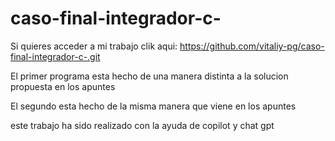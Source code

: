 # caso-final-integrador-c-

Si quieres acceder a mi trabajo clik aqui: https://github.com/vitaliy-pg/caso-final-integrador-c-.git

El primer programa esta hecho de una manera distinta a la solucion propuesta en los apuntes 

El segundo esta hecho de la misma manera que viene en los apuntes

este trabajo ha sido realizado con la ayuda de copilot y chat gpt 
